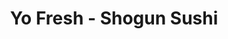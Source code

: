 ---
layout: place
title: "Yo Fresh - Shogun Sushi"
permalink: /new-york/ridgewood/yo-fresh-shogun-sushi.html
stateAbbr: NY
stateName: New York
cityName: Ridgewood
seo:
  name: "Yo Fresh - Shogun Sushi"
  type: Restaurant
  links: null
description: "Yo Fresh - Shogun Sushi serves delicious sushi in Ridgewood, New York. Try fresh Japanese dishes for a great dining experience. "
place_id: ChIJL2s9iEtdwokRsR1qHECOgPg
photos:
  - name: >-
      places/ChIJL2s9iEtdwokRsR1qHECOgPg/photos/AeeoHcKublElPTrd-KsFJ4lf66FrYdj5qZLF-H0BmQX_ZuOVjPnRhIu2_41nYhGLQoXuLCwdtSEMX0gIXztGjBqSs7JQ52CKbvQtpDpg5szOlmrP0cxhUJpKSzXr5NIZEDinU0AoMj0IIQasKZ0-hV323HX7yeRxNy8bim0VwFgk8gfQdHG9RHeheruwQvMPilMX9D21dahMMj0Nv_bSiSMVyxafa6MKJa-GCs8rbfVLOEHNIIYLUoOua70M2GsXSnYqMulLchgoPEPsFJkD5AdH1BhUH1TPOPsyyzVLfNx9gMP1Lg0ZW8KBYXiuRrbYEabrAqJSzdL_ir_UdpRsVXi_5IvzxjSMLmBfiI8_4VBwAZnZavcN8sNsUTSKxw0sllYLLSE4EjPbNfTQMXxA4LvlMvZMcAgMAPQiV3V_grAl6m5nzFfA
    widthPx: 3072
    heightPx: 4080
    authorAttributions:
      - displayName: Jo'el
        uri: https://maps.google.com/maps/contrib/105383401680905607746
        photoUri: >-
          https://lh3.googleusercontent.com/a-/ALV-UjVrZMT35qlxZMuJDuFYytwLDgxyuXCJYw6wfqptg84LV7NNKQE54w=s100-p-k-no-mo
    flagContentUri: >-
      https://www.google.com/local/imagery/report/?cb_client=maps_api_places.places_api&image_key=!1e10!2sCIHM0ogKEICAgMCQl6qa9QE&hl=en-US
    googleMapsUri: >-
      https://www.google.com/maps/place//data=!3m4!1e2!3m2!1sCIHM0ogKEICAgMCQl6qa9QE!2e10!4m2!3m1!1s0x89c25d4b883d6b2f:0xf8808e401c6a1db1
  - name: >-
      places/ChIJL2s9iEtdwokRsR1qHECOgPg/photos/AeeoHcKtYpv4MZ0QnIFcEN15Vp2ETKFYpFMQYOylrMnH5gz-B5k6yuNU2tMxVgs1Eq28AzttK9sHzqN1eBLwNsC9A0mUNQGEXWfw26wimPrTjC07ZKvnqakC1i5EebEsPG1EgSRYNnbeiiqeZEMd-L9pTL2azPIQ0qVdIqZSA1FmMx6AJUm_w-dcJQL177PsubqcaTtV_dyY-dnOAfDs7HgcJZb12Zjnch2-PjoU0GCvH6EOjMJ7_CU-3s8whvoSGQ5tx6WjFQTNXSlEgj0SzFhCoYmg1kgNG05CWuIsl8cWLJivIVKMWzVgGQYAp3NOuMoja_CUp-ia_OB4VMYsuIE_6-ymqnbPPmgJGgldWtbmjAY9bVZeURdi3Er7hGHIGyUGxju91GDNfIu4FLV6F457ZEdAhH_HJu0yVgx1aLiukFXQmUs
    widthPx: 3024
    heightPx: 4032
    authorAttributions:
      - displayName: Jillian Condran
        uri: https://maps.google.com/maps/contrib/115540566607836224259
        photoUri: >-
          https://lh3.googleusercontent.com/a/ACg8ocLk7t83iuqvZipJWoV2OxEGgH4bF6Jnxk9_l5YSZTB0XHk3fQ=s100-p-k-no-mo
    flagContentUri: >-
      https://www.google.com/local/imagery/report/?cb_client=maps_api_places.places_api&image_key=!1e10!2sCIHM0ogKEICAgICz3NOXpQE&hl=en-US
    googleMapsUri: >-
      https://www.google.com/maps/place//data=!3m4!1e2!3m2!1sCIHM0ogKEICAgICz3NOXpQE!2e10!4m2!3m1!1s0x89c25d4b883d6b2f:0xf8808e401c6a1db1
  - name: >-
      places/ChIJL2s9iEtdwokRsR1qHECOgPg/photos/AeeoHcL80oCM3qufY8mtQtTtokIFzpO_tq-Zs_ZDshMAdd-Y-tlGrd-CbBcu-c0Er7ZbTNialiWICjdg8uoORmwZoUMAosHONazadk21KRean9dxE9uD2zW9GFWuj1sHps4cNHEsAUkaPV1Hd858_sIFtQafq5k8JvJlUhiKz-I9HH0kAGrV4umBb7k-i7AebuRUSaW3ekZJ7xQNb0t6XU3jAL4YgN_QAQUVD3wR1UZIndonVUEUu771B0bhcCZG_NdN7i8u3Qy9FL1CrHTc9mHci87rnIgviundVEpdzIhWPPXhBqfbOF_mSEsGehdrJWNrDTh9-mh4lraGpx1FGuORqBJQ1xlLb8iJ9kxffEmjaWT1l8PooKIjp25DeCKNaW7ZFVGpqyIYvmZOU8TbtAyr_bTfIgZHSh7PWIT2oHjqftH9Fw
    widthPx: 4080
    heightPx: 3060
    authorAttributions:
      - displayName: Onesimo Miranda
        uri: https://maps.google.com/maps/contrib/101761766580427997559
        photoUri: >-
          https://lh3.googleusercontent.com/a-/ALV-UjXWhif_G9KW-1T8elWvszTmubBGBi2Ao40796dCfEZjBbI3n43m=s100-p-k-no-mo
    flagContentUri: >-
      https://www.google.com/local/imagery/report/?cb_client=maps_api_places.places_api&image_key=!1e10!2sCIHM0ogKEICAgICD1eG1IQ&hl=en-US
    googleMapsUri: >-
      https://www.google.com/maps/place//data=!3m4!1e2!3m2!1sCIHM0ogKEICAgICD1eG1IQ!2e10!4m2!3m1!1s0x89c25d4b883d6b2f:0xf8808e401c6a1db1
  - name: >-
      places/ChIJL2s9iEtdwokRsR1qHECOgPg/photos/AeeoHcIxfE2L5B92MQZcWGuHt2KfO2pDQlPYNpyRCiBxUJat9SO6QS06Ng9EA1dup1NjA_xUqqy1oQRDjSezZOZRSWyRUZwWz719ZrOOFNWKWXTz02U2JUAKFMhwGt8_nEi_vQFlM0KUhh8zyMsqVxJIVoanAySJHHIe2jbnXvtDkbv54pGpUedvqHCRg0L5xhVJzDISlSxRYK5G-2cqpdfGmYhL5KBtmTzpU1_MXUTsp1Av6hum3QpHnmOFlG1ZMnryViartBRyqD1kbf1Cgy0jQNLdOOAa9rbMYmI0DjInatdADKiKr9e1xx7ICNjAgRJ3cBQi3Kx10NwcJ801sZmK-JC2K_15eMQZTONmws6Z4ZNqdSa4Sa-7jM2NdkDgGTYxRjZflQ8rOrJ41zK3t6zPUDTl4a4ghNZzHOsnJ3VLj4Ds4SMn
    widthPx: 3024
    heightPx: 4032
    authorAttributions:
      - displayName: Ella Chang
        uri: https://maps.google.com/maps/contrib/106966540493628474277
        photoUri: >-
          https://lh3.googleusercontent.com/a/ACg8ocIriilATSRZRAVC85BoAk7tRyVM9n23Ga4Zin3JMECBcrSE3mN4=s100-p-k-no-mo
    flagContentUri: >-
      https://www.google.com/local/imagery/report/?cb_client=maps_api_places.places_api&image_key=!1e10!2sCIHM0ogKEICAgIDryO6X8AE&hl=en-US
    googleMapsUri: >-
      https://www.google.com/maps/place//data=!3m4!1e2!3m2!1sCIHM0ogKEICAgIDryO6X8AE!2e10!4m2!3m1!1s0x89c25d4b883d6b2f:0xf8808e401c6a1db1
  - name: >-
      places/ChIJL2s9iEtdwokRsR1qHECOgPg/photos/AeeoHcKLN7XiX3yLynFI5R6MEtJJnHEeOnxOdCIxrY2ZmRPREVf5kfnuByrmq6tLWwCuAwaiXvqlPFkmbST2tdKJym0LqI8sz869JahdlkuP-WpbtRRmGjKO1_I2I2MueX52hCINyZJ_O9BC6D6M_E3slCk2FO-JOcHbcaExbbjWHhtzuJa-4zcInQOG7zuq02UnPHpZdSgEVlGXP-FuqfozSOSfO9wj450NojkxNEBg6bqYey1KDYgQHGWY7kXgphm6OGfyxgCiOWl4nXN8LTYeknhMONHzg3cZtdXbzw7W5S3jZ_YWqzUl5YtimAkdRWge30DJ31WvhctePkdtV_4_ImtII8k1ogLoWGclkuBqrdZrhURRz3Hi3S_sNwHvVwt8ag69285J-5hUy6Y70zgJp37vCcK4DpK7cbKwzg9JRv4lS4Vp
    widthPx: 4080
    heightPx: 2296
    authorAttributions:
      - displayName: Jasinta Kydd
        uri: https://maps.google.com/maps/contrib/117925081360353732005
        photoUri: >-
          https://lh3.googleusercontent.com/a-/ALV-UjUqwCQwGHUoGhSjBPDAl61pFblUpN5EXLzxDEjPhwwGr8ovQxTVQg=s100-p-k-no-mo
    flagContentUri: >-
      https://www.google.com/local/imagery/report/?cb_client=maps_api_places.places_api&image_key=!1e10!2sCIHM0ogKEICAgICblPm14AE&hl=en-US
    googleMapsUri: >-
      https://www.google.com/maps/place//data=!3m4!1e2!3m2!1sCIHM0ogKEICAgICblPm14AE!2e10!4m2!3m1!1s0x89c25d4b883d6b2f:0xf8808e401c6a1db1
  - name: >-
      places/ChIJL2s9iEtdwokRsR1qHECOgPg/photos/AeeoHcKUkxPx8Vyge4puiqDDAKGi1QUz2zAIFIJxNKSvUhOUtAh5rgtmYjqbkKqgkufgI0sJHdQe7K_KSazTDq_TXbBq1QCOxGqxWO1LdWDAerkvSOXeITVwsDRDJI-VT_iPX41OHAP9l3F6iB4huXrniyY0lp7AwMdBNzD5hFqIMdkc2ka_W73QjH2UIF3NNT4tZZIi3mnzPKJVom4Y3Q63QiDPw-Lh7wi4MDGXlLw2Ms6SnVhyjWdqpvO_0t71fIJfIeeFUkRkZpooUnYQxY1tGeEmdA5Q9UpawxR-grV_CT8W3KqHOLSknyVJvzjpKP5Shw8ZtDnFNbUohphhhvARkJy_vnoTi0d2C_JgBLgtGDiXc-3hJcePre5U434DqDrq0rKf5clYqHJ8h8A9dgicwiGmRVm-o-oWpceHIp84vqc
    widthPx: 3000
    heightPx: 4000
    authorAttributions:
      - displayName: shahida
        uri: https://maps.google.com/maps/contrib/114757318073126728344
        photoUri: >-
          https://lh3.googleusercontent.com/a/ACg8ocJSGPyl9CjQ_URj_ORm4onH3AV7-mqt-X9ZsLJL7JJBLwKQ2A=s100-p-k-no-mo
    flagContentUri: >-
      https://www.google.com/local/imagery/report/?cb_client=maps_api_places.places_api&image_key=!1e10!2sCIHM0ogKEICAgICKzeK9Bw&hl=en-US
    googleMapsUri: >-
      https://www.google.com/maps/place//data=!3m4!1e2!3m2!1sCIHM0ogKEICAgICKzeK9Bw!2e10!4m2!3m1!1s0x89c25d4b883d6b2f:0xf8808e401c6a1db1
  - name: >-
      places/ChIJL2s9iEtdwokRsR1qHECOgPg/photos/AeeoHcK1PBCdK8R9vhG4_8LOsB0ZAXvKOzMFbvC313EDYU1QzWXMVpDmvaEl2TfTwARnAZUH-svBE3xJCHaVFckc_mmfDMgmmyYap-0T5enZAk4Opez9hr3i0a8VgbzjqgaufBjkcwSWGPnD7gPJLxxPecR8zHltqy3tLl6uBp3tik0_teCY-Ak2o7__dPRwBYCu99n_oUq_Q1HKaOY5zOyETxt7xUsy2yp-_5Xlu_jUzvqmmvhOmqk2W0lhrH8AxTRd3mtNQuLjzojW3bu757xiLBnGG_S1FHZHVHZyqluqh6IMKwv8f8Qt02r7znbD0yWQ2Hyo5TMtAftUDkXkqjKPOL0Uo5Jny7t7xJuMbhd_ugDCengcz_54MCAeC9XpUg3kWdpFtjqIKRaDwNlckDw9aZ7sngUqg6R95aY-e1kkHG6yPA
    widthPx: 1920
    heightPx: 1080
    authorAttributions:
      - displayName: Jasinta Kydd
        uri: https://maps.google.com/maps/contrib/117925081360353732005
        photoUri: >-
          https://lh3.googleusercontent.com/a-/ALV-UjUqwCQwGHUoGhSjBPDAl61pFblUpN5EXLzxDEjPhwwGr8ovQxTVQg=s100-p-k-no-mo
    flagContentUri: >-
      https://www.google.com/local/imagery/report/?cb_client=maps_api_places.places_api&image_key=!1e10!2sCIHM0ogKEICAgICblPm1QA&hl=en-US
    googleMapsUri: >-
      https://www.google.com/maps/place//data=!3m4!1e2!3m2!1sCIHM0ogKEICAgICblPm1QA!2e10!4m2!3m1!1s0x89c25d4b883d6b2f:0xf8808e401c6a1db1
  - name: >-
      places/ChIJL2s9iEtdwokRsR1qHECOgPg/photos/AeeoHcK5LlKq1qLeGlfzW2pJR9PPgz_szgkoV3_DyjjD_iPQJZDMBHtQbq9Pla9CeudwfbmWbxu4QT4fcJ-x6tGP-gLB_IbQBn2PAKuPE9BdrImW-aEsgOz0eUHTYnhPr4Ls5gTA6XaVUZHWgnL_bn1y7eOlLhV7f2n58ToY-KOOBJx3SlrqQD74SYdYbzTW5W399LDvm9lk7KRPvm0GvuQgzqgUD01MYL-w-M50SpbUoR1QGtscpiGRK18mORDg7f9g0MqdA6eRCMIqmr3uSNCmzIa76a2cXGutrqlc8J_udkYGGcoQ4rXca5wbghw9mklYL7OTY01RUjUnVWMKgC7OP2Za66mlNyLSL8Fmzi7cPGeF8Ovt0Y9aDt1ORoNVDODqWTLp-024-PyanODypZZXiFPQMUQjVGNCMEaTQsOtJkaO5Q
    widthPx: 3840
    heightPx: 2160
    authorAttributions:
      - displayName: Sophia Yonkers-Talz
        uri: https://maps.google.com/maps/contrib/106107548813518429473
        photoUri: >-
          https://lh3.googleusercontent.com/a-/ALV-UjX0gZxGhwdy90OpmXGAOos2N6RLd4Ku7iwEfkRjnwc8SWJxqd0M=s100-p-k-no-mo
    flagContentUri: >-
      https://www.google.com/local/imagery/report/?cb_client=maps_api_places.places_api&image_key=!1e10!2sCIHM0ogKEICAgMDQhuGIbg&hl=en-US
    googleMapsUri: >-
      https://www.google.com/maps/place//data=!3m4!1e2!3m2!1sCIHM0ogKEICAgMDQhuGIbg!2e10!4m2!3m1!1s0x89c25d4b883d6b2f:0xf8808e401c6a1db1
  - name: >-
      places/ChIJL2s9iEtdwokRsR1qHECOgPg/photos/AeeoHcJrYR0utKVIXeFPmbbehNGH94AB4mJ3Qky1xIpUJWEltaPcqEzwT_3BVi18NzArVcD8V6JXGvoEqSQagp3hi4sHHcXQS6pjBXjhfODfrW0CUOgm1NOd23eZJOUStct8qrjjrYkW0p_zHBu-HqooD8egRb6pH_Dt3dA85In9eVKu4OY7sj6VfWErmx8cp1ox6CP9Wg4J66iVaMM3Qh_d_0b1xZBFg4Ip8gbt6vRa8Gb9-wnVM11vKTMfLNAhUxKvFekN9SKmVH1DyFi2LB43ojU63th8UhatEvF0Ouqx35_tSF1POJX42wvAzFv6FBHSw9OEchulLDOHIv3VR9OZBGb8c4MGRWMhs9BNrKR_-KAe6j6Xe1SfpScmTWL_fj2RoGdTbrHAcEVHGBPqMz8_nATU_8gtR6m0G3VCkWtihX_E7Is9
    widthPx: 4080
    heightPx: 3060
    authorAttributions:
      - displayName: Onesimo Miranda
        uri: https://maps.google.com/maps/contrib/101761766580427997559
        photoUri: >-
          https://lh3.googleusercontent.com/a-/ALV-UjXWhif_G9KW-1T8elWvszTmubBGBi2Ao40796dCfEZjBbI3n43m=s100-p-k-no-mo
    flagContentUri: >-
      https://www.google.com/local/imagery/report/?cb_client=maps_api_places.places_api&image_key=!1e10!2sCIHM0ogKEICAgICD1eG1wQE&hl=en-US
    googleMapsUri: >-
      https://www.google.com/maps/place//data=!3m4!1e2!3m2!1sCIHM0ogKEICAgICD1eG1wQE!2e10!4m2!3m1!1s0x89c25d4b883d6b2f:0xf8808e401c6a1db1
  - name: >-
      places/ChIJL2s9iEtdwokRsR1qHECOgPg/photos/AeeoHcIwiHt7xxFxos5FqvspiqAyY0gnFl6yHVhJBtureZDx93zxtOqsh30RK3OCqDljrXTUDZAIrabpKgdRZxnc22MHzeHBVeIRp1GvH-7bn5I0r_0PBmNaAF_0RcHFAbdl4KD2ltHgw3RQAM50dXK3D3C1A7I02wySJvgNVAUSSyu71of1zIdqNQez0nbxty4wM_IOh2YY3e7WCz4xjh7I2zcYV9z3Pqg4NEEofHaIXBaZlVsjNHJ0eBvmWagzC5OrXOoCgrFWGz4dtBAX-tJqlbo3ihaVkATZ8K51-dKQTw3nVACpvANjFblbpT2pQxZHVYeENCK6uGbkvQZ0bppDL3VA5ODb-NZGv0iNIsbafpPZnUJACOjFiwWOjN-gcXKC8IqUbg0RliHZgmV-9tMP64HRUp3ipe-5khhQS486X2AH4eQx
    widthPx: 2048
    heightPx: 1365
    authorAttributions:
      - displayName: Yusuf Onder
        uri: https://maps.google.com/maps/contrib/112018493314170229452
        photoUri: >-
          https://lh3.googleusercontent.com/a-/ALV-UjVOruOuhj3YX_rnRupVXQMsv68Pf6JyWznpFHzFQnIqWG-SIlu1=s100-p-k-no-mo
    flagContentUri: >-
      https://www.google.com/local/imagery/report/?cb_client=maps_api_places.places_api&image_key=!1e10!2sCIHM0ogKEICAgICUuseWzgE&hl=en-US
    googleMapsUri: >-
      https://www.google.com/maps/place//data=!3m4!1e2!3m2!1sCIHM0ogKEICAgICUuseWzgE!2e10!4m2!3m1!1s0x89c25d4b883d6b2f:0xf8808e401c6a1db1
address: 54-56 Myrtle Ave, Ridgewood, NY 11385, USA
street: 54-56 Myrtle Ave
city: Ridgewood
state: NY
zip: '11385'
country: USA
neighborhood: Ridgewood
latitude: '40.699716'
longitude: '-73.908878'
accessibility_options:
  wheelchairAccessibleEntrance: true
  wheelchairAccessibleSeating: true
business_status: OPERATIONAL
name: Yo Fresh - Shogun Sushi
google_maps_links:
  directionsUri: >-
    https://www.google.com/maps/dir//''/data=!4m7!4m6!1m1!4e2!1m2!1m1!1s0x89c25d4b883d6b2f:0xf8808e401c6a1db1!3e0
  placeUri: https://maps.google.com/?cid=17906468524430859697
  writeAReviewUri: >-
    https://www.google.com/maps/place//data=!4m3!3m2!1s0x89c25d4b883d6b2f:0xf8808e401c6a1db1!12e1
  reviewsUri: >-
    https://www.google.com/maps/place//data=!4m4!3m3!1s0x89c25d4b883d6b2f:0xf8808e401c6a1db1!9m1!1b1
  photosUri: >-
    https://www.google.com/maps/place//data=!4m3!3m2!1s0x89c25d4b883d6b2f:0xf8808e401c6a1db1!10e5
primary_type: Sushi Restaurant
opening_hours:
  regular: null
  current: null
secondary_opening_hours:
  regular:
    weekdayDescriptions: null
    type: null
  current:
    weekdayDescriptions: null
    type: null
phone: null
price_level: null
price_range: null
rating: null
rating_count: 0
website: null
reviews: null
parking_options: null
payment_options: null
allow_dogs: null
curbside_pickup: null
delivery: null
dine_in: null
good_for_children: null
good_for_groups: null
good_for_sports: null
live_music: null
menu_for_children: null
outdoor_seating: null
reservable: null
restroom: null
serves_beer: null
serves_breakfast: null
serves_brunch: null
serves_cocktails: null
serves_coffee: null
serves_dinner: null
serves_dessert: null
serves_lunch: null
serves_vegetarian_food: null
serves_wine: null
takeout: null
update_category: essentials
summary: null

---